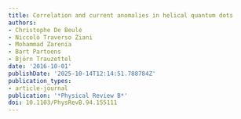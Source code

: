 ```yaml
---
title: Correlation and current anomalies in helical quantum dots
authors:
- Christophe De Beule
- Niccolò Traverso Ziani
- Mohammad Zarenia
- Bart Partoens
- Björn Trauzettel
date: '2016-10-01'
publishDate: '2025-10-14T12:14:51.788784Z'
publication_types:
- article-journal
publication: '*Physical Review B*'
doi: 10.1103/PhysRevB.94.155111
---
```


